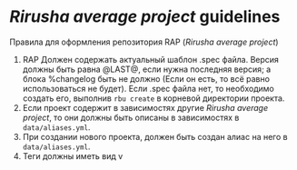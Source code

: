 # _Rirusha average project_ guidelines

Правила для оформления репозитория RAP (_Rirusha average project_)

1. RAP Должен содержать актуальный шаблон .spec файла. Версия должны быть равна @LAST@, если нужна последняя версия; а блока %changelog быть не должно (Если он есть, то всё равно использоваться не будет).
Если .spec файла нет, то необходимо создать его, выполнив `rbu create` в корневой директории проекта.
2. Если проект содержит в зависимостях другие _Rirusha average project_, то они должны быть описаны в зависимостях в `data/aliases.yml`.
3. При создании нового проекта, должен быть создан алиас на него в `data/aliases.yml`.
4. Теги должны иметь вид v<version>
